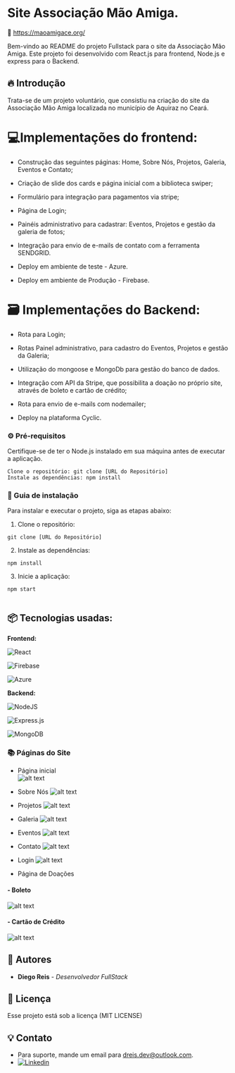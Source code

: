 # Site Associação Mão Amiga.

📍 https://maoamigace.org/

Bem-vindo ao README do projeto Fullstack para o site da Associação Mão Amiga. Este projeto foi desenvolvido com React.js para frontend, Node.js e express para o Backend.

## 🔥 Introdução

Trata-se de um projeto voluntário, que consistiu na criação do site da Associação Mão Amiga localizada no município de Aquiraz no Ceará.

# 💻Implementações do frontend:

- Construção das seguintes páginas: Home, Sobre Nós, Projetos, Galeria, Eventos e Contato;

- Criação de slide dos cards e página inicial com a biblioteca swiper;

- Formulário para integração para pagamentos via stripe;

- Página de Login;

- Painéis administrativo para cadastrar: Eventos, Projetos e gestão da galeria de fotos;

- Integração para envio de e-mails de contato com a ferramenta SENDGRID.

- Deploy em ambiente de teste - Azure.

- Deploy em ambiente de Produção - Firebase.

# 🗃️ Implementações do Backend:

- Rota para Login;

- Rotas Painel administrativo, para cadastro do Eventos, Projetos e gestão da Galeria;

- Utilização do mongoose e MongoDb para gestão do banco de dados.

- Integração com API da Stripe, que possibilita a doação no próprio site, através de boleto e cartão de crédito;

- Rota para envio de e-mails com nodemailer;

- Deploy na plataforma Cyclic.

### ⚙️ Pré-requisitos

Certifique-se de ter o Node.js instalado em sua máquina antes de executar a aplicação.

```
Clone o repositório: git clone [URL do Repositório]
Instale as dependências: npm install
```

### 🔨 Guia de instalação

Para instalar e executar o projeto, siga as etapas abaixo:

1. Clone o repositório:

```
git clone [URL do Repositório]

```

2. Instale as dependências:

```
npm install

```

3. Inicie a aplicação:

```
npm start


```

## 📦 Tecnologias usadas:

**Frontend:**

![React](https://img.shields.io/badge/react-%2320232a.svg?style=for-the-badge&logo=react&logoColor=%2361DAFB)

![Firebase](https://img.shields.io/badge/firebase-%23039BE5.svg?style=for-the-badge&logo=firebase)

![Azure](https://img.shields.io/badge/azure-%230072C6.svg?style=for-the-badge&logo=microsoftazure&logoColor=white)

**Backend:**

![NodeJS](https://img.shields.io/badge/node.js-6DA55F?style=for-the-badge&logo=node.js&logoColor=white)

![Express.js](https://img.shields.io/badge/express.js-%23404d59.svg?style=for-the-badge&logo=express&logoColor=%2361DAFB)

![MongoDB](https://img.shields.io/badge/MongoDB-%234ea94b.svg?style=for-the-badge&logo=mongodb&logoColor=white)

### 📚 Páginas do Site

- Página inicial  
  ![alt text](pagina_inicial.png)

- Sobre Nós
  ![alt text](maoamigace_org__about-0000.png)

- Projetos
  ![alt text](maoamigace_org__projects-0000.png)

- Galeria
  ![alt text](maoamigace_org__gallery-0000.png)

- Eventos
  ![alt text](maoamigace_org__gallery-0000-1.png)

- Contato
  ![alt text](maoamigace_org__contacts-0000.png)

- Login
  ![alt text](maoamigace_org__login-0000.png)

- Página de Doações

#### - Boleto

![alt text](maoamigace_org__boleto-0000.png)

#### - Cartão de Crédito

![alt text](maoamigace_org__card-0000.png)

## 👷 Autores

- **Diego Reis** - _Desenvolvedor FullStack_

## 📄 Licença

Esse projeto está sob a licença (MIT LICENSE)

## 💡 Contato

- Para suporte, mande um email para dreis.dev@outlook.com.
- [![Linkedin](https://img.shields.io/badge/LinkedIn-0077B5?style=for-the-badge&logo=linkedin&logoColor=white)](https://www.linkedin.com/in/dreis-dev/)
